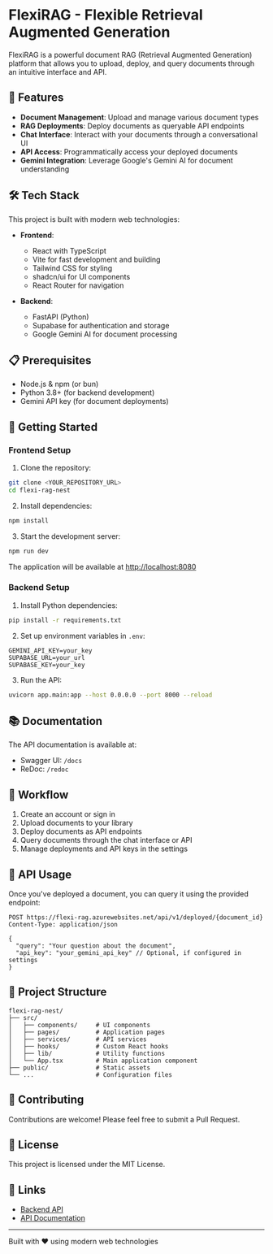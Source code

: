 # FlexiRAG - Flexible Retrieval Augmented Generation

FlexiRAG is a powerful document RAG (Retrieval Augmented Generation) platform that allows you to upload, deploy, and query documents through an intuitive interface and API.

## 🚀 Features

* **Document Management**: Upload and manage various document types
* **RAG Deployments**: Deploy documents as queryable API endpoints
* **Chat Interface**: Interact with your documents through a conversational UI
* **API Access**: Programmatically access your deployed documents
* **Gemini Integration**: Leverage Google's Gemini AI for document understanding

## 🛠️ Tech Stack

This project is built with modern web technologies:

* **Frontend**:
  * React with TypeScript
  * Vite for fast development and building
  * Tailwind CSS for styling
  * shadcn/ui for UI components
  * React Router for navigation

* **Backend**:
  * FastAPI (Python)
  * Supabase for authentication and storage
  * Google Gemini AI for document processing

## 📋 Prerequisites

* Node.js & npm (or bun)
* Python 3.8+ (for backend development)
* Gemini API key (for document deployments)

## 🚦 Getting Started

### Frontend Setup

1. Clone the repository:

```bash
git clone <YOUR_REPOSITORY_URL>
cd flexi-rag-nest
```

2. Install dependencies:

```bash
npm install
```

3. Start the development server:

```bash
npm run dev
```

The application will be available at <http://localhost:8080>

### Backend Setup

1. Install Python dependencies:

```bash
pip install -r requirements.txt
```

2. Set up environment variables in `.env`:

```
GEMINI_API_KEY=your_key
SUPABASE_URL=your_url
SUPABASE_KEY=your_key
```

3. Run the API:

```bash
uvicorn app.main:app --host 0.0.0.0 --port 8000 --reload
```

## 📚 Documentation

The API documentation is available at:

* Swagger UI: `/docs`
* ReDoc: `/redoc`

## 🔄 Workflow

1. Create an account or sign in
2. Upload documents to your library
3. Deploy documents as API endpoints
4. Query documents through the chat interface or API
5. Manage deployments and API keys in the settings

## 🔑 API Usage

Once you've deployed a document, you can query it using the provided endpoint:

```http
POST https://flexi-rag.azurewebsites.net/api/v1/deployed/{document_id}
Content-Type: application/json

{
  "query": "Your question about the document",
  "api_key": "your_gemini_api_key" // Optional, if configured in settings
}
```

## 🧩 Project Structure

```
flexi-rag-nest/
├── src/
│   ├── components/     # UI components
│   ├── pages/          # Application pages
│   ├── services/       # API services
│   ├── hooks/          # Custom React hooks
│   ├── lib/            # Utility functions
│   └── App.tsx         # Main application component
├── public/             # Static assets
└── ...                 # Configuration files
```

## 🤝 Contributing

Contributions are welcome! Please feel free to submit a Pull Request.

## 📄 License

This project is licensed under the MIT License.

## 🔗 Links

* [Backend API](https://github.com/aayushpaigwar/flexi-rag-backend)
* [API Documentation](https://flexi-rag.azurewebsites.net/docs)

---

Built with ❤️ using modern web technologies
